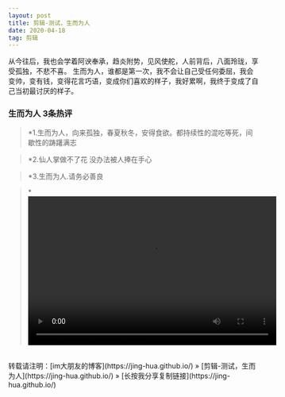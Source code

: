 ```yaml
---
layout: post
title: 剪辑-测试，生而为人
date: 2020-04-18
tag: 剪辑
---
```

从今往后，我也会学着阿谀奉承，趋炎附势，见风使舵，人前背后，八面玲珑，享受孤独，不悲不喜。
生而为人，谁都是第一次，我不会让自己受任何委屈，我会变帅，变有钱，变得花言巧语，变成你们喜欢的样子，我好累啊，我终于变成了自己当初最讨厌的样子。
### 生而为人 3条热评
>*1.生而为人，向来孤独，春夏秋冬，安得食欲。都持续性的混吃等死，间歇性的踌躇满志		

>*2.仙人掌做不了花 没办法被人捧在手心

>*3.生而为人.请务必善良

>*<video src="http://vodkgeyttp9c.vod.126.net/vodkgeyttp8/G2fvcN4K_2315783366_hd.mp4?ts=1587306108&rid=47115DC667964F5C42BDE925D7219E80&rl=3&rs=UAhxCNcYxMblXQihCGvJFIKELNBgSlMn&sign=ca840780e7882d8f176831a3ce122628&ext=NnR5gMvHcZNcbCz592mDGQmeBldnVcPAy6FsLVfAWnZnf4H3Xc9%2By38u%2BjDWJrl7vsC%2FEGJmTgLBgc5QYDWfLaTMCRlItExcHqZ3CgjqZgMYE68Dfq%2FDuV69urw9KzcdTVQTKQD0qA52hLtgEMmHxHG2eVU5hYJyB2kcuiM6YxEuSir5781pTkjyqxnDxgl%2Fc2bDuOU9apleJneVfBqBZrBQxz3NTQo5wErKdKfBKsjlx1kwGqI2pPz8ogxwqqCJqrAXiaq1jkCgDy03HfQJHpklIm4DNlYG%2BigyJ6J7LQ0zq5ic5XrFiKntXOWP09p%2F8lzyOKEEb3gmCWxj4EpiT7kwpiVnNfIEpgHvq5Kx8u60qq8ArutDGRjRlIGxwRKeL1uOyWwvaSlZEQtZIlfQhuZOJPBb75UFcMVv%2BtH2AabZTUpBbsIhSPbpZ8QEjhFsAOxMjxbwSnl6nxp9ez8n4yqSsJ5FSK1Q8Cd16mE5iImhU%2BD6hlsdIbpHC%2F%2BcFHa5wUAsqF4KXxWohyNfFPw2hTJfTe6myRXywyLUIcEpfBgKn2McX00gD%2FqmU4oSM6c9" controls="controls" width="500" height="300">您的浏览器不支持播放该视频！</video>	

<br>
转载请注明：[im大朋友的博客](https://jing-hua.github.io/) » [剪辑-测试，生而为人](https://jing-hua.github.io/)  » [长按我分享复制链接](https://jing-hua.github.io/)  


